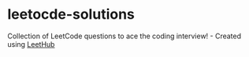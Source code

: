 # leetocde-solutions
Collection of LeetCode questions to ace the coding interview! - Created using [LeetHub](https://github.com/QasimWani/LeetHub)
